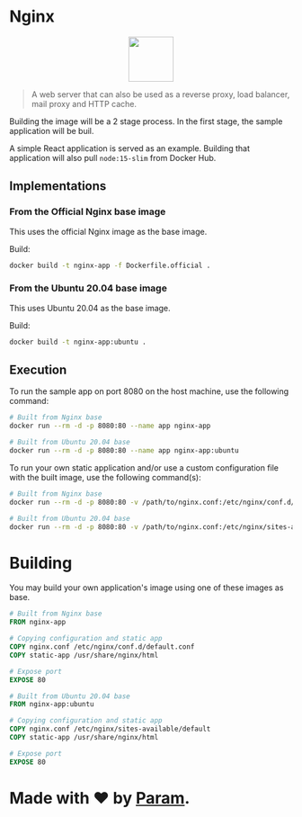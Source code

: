 # Nginx
<p align='center'><img src='https://www.nginx.com/wp-content/uploads/2020/05/NGINX-product-icon.svg' width='80'></p>

> A web server that can also be used as a reverse proxy, load balancer, mail proxy and HTTP cache.

Building the image will be a 2 stage process. In the
first stage, the sample application will be buil.

A simple React application is served as an example. Building
that application will also pull `node:15-slim` from Docker Hub.

## Implementations
### From the Official Nginx base image
This uses the official Nginx image as the base image.

Build:
```bash
docker build -t nginx-app -f Dockerfile.official .
```

### From the Ubuntu 20.04 base image
This uses Ubuntu 20.04 as the base image.

Build:
```bash
docker build -t nginx-app:ubuntu .
```

## Execution
To run the sample app on port 8080 on the host machine,
use the following command:
```bash
# Built from Nginx base
docker run --rm -d -p 8080:80 --name app nginx-app

# Built from Ubuntu 20.04 base
docker run --rm -d -p 8080:80 --name app nginx-app:ubuntu
```

To run your own static application and/or use a custom configuration
file with the built image, use the following command(s):
```bash
# Built from Nginx base
docker run --rm -d -p 8080:80 -v /path/to/nginx.conf:/etc/nginx/conf.d/default.conf:ro -v /path/to/static-app:/usr/share/nginx/html:ro --name app nginx-app

# Built from Ubuntu 20.04 base
docker run --rm -d -p 8080:80 -v /path/to/nginx.conf:/etc/nginx/sites-available/default:ro -v /path/to/static-app:/usr/share/nginx/html:ro --name app nginx-app:ubuntu
```

# Building
You may build your own application's
image using one of these images as base.
```Dockerfile
# Built from Nginx base
FROM nginx-app

# Copying configuration and static app
COPY nginx.conf /etc/nginx/conf.d/default.conf
COPY static-app /usr/share/nginx/html

# Expose port
EXPOSE 80
```
```Dockerfile
# Built from Ubuntu 20.04 base
FROM nginx-app:ubuntu

# Copying configuration and static app
COPY nginx.conf /etc/nginx/sites-available/default
COPY static-app /usr/share/nginx/html

# Expose port
EXPOSE 80
```

# Made with ❤ by [Param](https://www.paramsid.com).